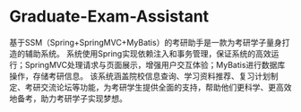 # Graduate-Exam-Assistant
基于SSM（Spring+SpringMVC+MyBatis）的考研助手是一款为考研学子量身打造的辅助系统。  系统使用Spring实现依赖注入和事务管理，保证系统的高效运行；SpringMVC处理请求与页面展示，增强用户交互体验；MyBatis进行数据库操作，存储考研信息。  该系统涵盖院校信息查询、学习资料推荐、复习计划制定、考研交流论坛等功能，为考研学生提供全面的支持，帮助他们更科学、更高效地备考，助力考研学子实现梦想。
